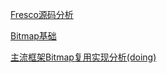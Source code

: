[Fresco源码分析](Fresco源码分析/README.md)

[Bitmap基础](https://www.jianshu.com/p/0ebfeda17775)

[主流框架Bitmap复用实现分析(doing)](主流框架Bitmap复用实现分析.md)